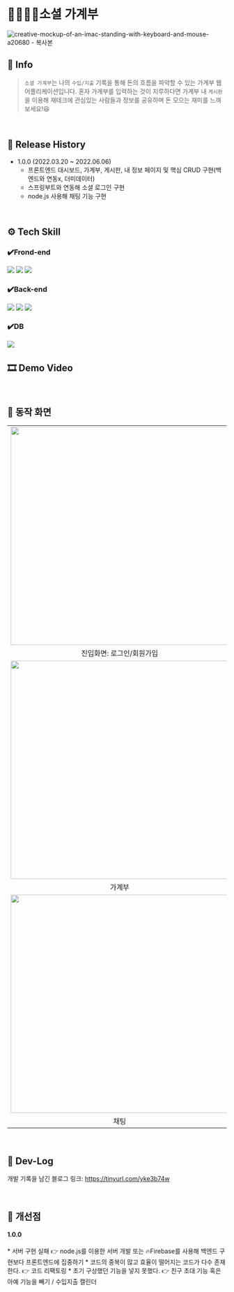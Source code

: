 # 👨‍👨‍👦‍👦소셜 가계부
![creative-mockup-of-an-imac-standing-with-keyboard-and-mouse-a20680 - 복사본](https://github.com/Yoonyesol/Web-Social-Account-Book/assets/51500821/aa68b0d1-4f51-43f7-ac1b-f96cfbb70a37)

## 👀 Info
> `소셜 가계부`는 나의 `수입/지출` 기록을 통해 돈의 흐름을 파악할 수 있는 가계부 웹 어플리케이션입니다. 혼자 가계부를 입력하는 것이 지루하다면 가계부 내 `게시판`을 이용해 재테크에 관심있는 사람들과 정보를 공유하며 돈 모으는 재미를 느껴보세요!😆
​
<br/>

## 🎢 Release History
- 1.0.0 (2022.03.20 ~ 2022.06.06)
    - 프론트엔드 대시보드, 가계부, 게시판, 내 정보 페이지 및 핵심 CRUD 구현(백엔드와 연동x, 더미데이터)
    - 스프링부트와 연동해 소셜 로그인 구현
    - node.js 사용해 채팅 기능 구현

​
## ⚙️ Tech Skill
### ✔️Frond-end
<img src="https://img.shields.io/badge/React-61DAFB?style=for-the-badge&logo=React&logoColor=black"> <img src="https://img.shields.io/badge/Css-1572B6?style=for-the-badge&logo=Css&logoColor=white"> <img src="https://img.shields.io/badge/styledcomponents-DB7093?style=for-the-badge&logo=styledcomponents&logoColor=white">
<!--<img src="https://img.shields.io/badge/Redux-764ABC?style=for-the-badge&logo=Redux&logoColor=purple">-->

### ✔️Back-end
<img src="https://img.shields.io/badge/Spring Boot-6DB33F?style=for-the-badge&logo=Spring Boot&logoColor=yellow"> <img src="https://img.shields.io/badge/nodedotjs-339933?style=for-the-badge&logo=nodedotjs&logoColor=white"> <img src="https://img.shields.io/badge/express-000000?style=for-the-badge&logo=express&logoColor=white">

### ✔️DB
<img src="https://img.shields.io/badge/mysql-4479A1?style=for-the-badge&logo=mysql&logoColor=white">
​

## 🎞 Demo Video

​
## 🔮 동작 화면
|||
|:---:|:---:|
|<img src="https://github.com/Yoonyesol/Web-Social-Account-Book/assets/51500821/f5f82c7c-e5fc-4b3a-ad55-0d483401b99c" width="500">|<img src="https://github.com/Yoonyesol/Web-Social-Account-Book/assets/51500821/f3458168-f1f5-46bc-bf33-f78a3a5128b9" width="500">|
|진입화면: 로그인/회원가입|메인화면: 대시보드|
|<img src="https://github.com/Yoonyesol/Web-Social-Account-Book/assets/51500821/99cc54af-95d9-47dc-ac7a-ee3114c093fb" width="500">|<img src="https://github.com/Yoonyesol/Web-Social-Account-Book/assets/51500821/4f379407-b2b9-49e0-9588-1319f8fd4149" width="500">|
|가계부|커뮤니티|
|<img src="https://github.com/Yoonyesol/Web-Social-Account-Book/assets/51500821/13639a27-a028-4a07-b693-f9eb557abbf2" width="500">|<img src="https://github.com/Yoonyesol/Web-Social-Account-Book/assets/51500821/8d2d9d62-c91b-4421-a792-befb4718c28f" width="500">|
|채팅|내 정보|

<br/>


## 🔗 Dev-Log
개발 기록을 남긴 블로그 링크: https://tinyurl.com/yke3b74w

<br/>


## 🚩 개선점
#### 1.0.0
​* 서버 구현 실패 👉 node.js를 이용한 서버 개발 또는 🔥Firebase를 사용해 백엔드 구현보다 프론트엔드에 집중하기
​* 코드의 중복이 많고 효율이 떨어지는 코드가 다수 존재한다. 👉 코드 리팩토링
​* 초기 구상했던 기능을 넣지 못했다. 👉 친구 초대 기능 혹은 아예 기능을 빼기 / 수입지출 캘린더
